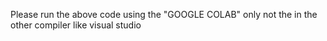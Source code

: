 Please run the above code using the "GOOGLE COLAB" only not the in the other compiler like visual studio
